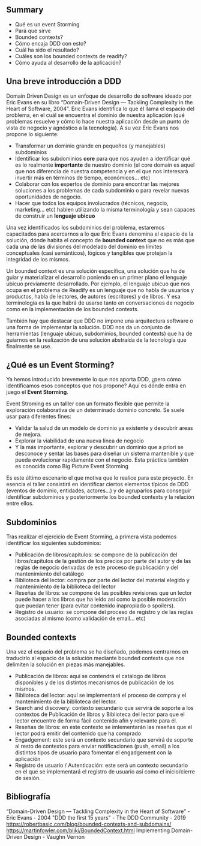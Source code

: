 ## Summary
 * Qué es un event Storming
 * Pará que sirve
 * Bounded contexts?
 * Cómo encaja DDD con esto?
 * Cuál ha sido el resultado?
 * Cuáles son los bounded contexts de readify?
 * Cómo ayuda al desarrollo de la aplicación?


## Una breve introducción a DDD

Domain Driven Design es un enfoque de desarrollo de software ideado por Eric Evans en su libro “Domain-Driven Design — Tackling Complexity in the Heart of Software, 2004”. Eric Evans identifica lo que él llama el espacio del problema, en el cuál se encuentra el dominio de nuestra aplicación (qué problemas resuelve y cómo lo hace nuestra aplicación desde un punto de vista de negocio y agnóstico a la tecnología). A su vez Eric Evans nos propone lo siguiente:

 * Transformar un dominio grande en pequeños (y manejables) subdominios
 * Identificar los subdominios **core** para que nos ayuden a identificar qué es lo realmente **importante** de nuestro dominio (el core domain es aquel que nos diferencia de nuestra competencia y en el que nos interesará invertir más en términos de tiempo, económicos... etc)
 * Colaborar con los expertos de dominio para encontrar las mejores soluciones a los problemas de cada subdominio o para revelar nuevas oportunidades de negocio.
 * Hacer que todos los equipos involucrados (técnicos, negocio, marketing... etc) hablen utilizando la misma terminología y sean capaces de construir un **lenguaje ubicuo**

Una vez identificados los subdominios del problema, estaremos capacitados para acercarnos a lo que Eric Evans denomina el espacio de la solución, dónde habita el concepto de **bounded context** que no es más que cada una de las divisiones del modelado del dominio en límites conceptuales (casi semánticos), lógicos y tangibles que protejan la integridad de los mismos.

Un bounded context es una solución específica, una solución que ha de guiar y materializar el desarrollo poniendo en un primer plano el lenguaje ubicuo previamente desarrollado. Por ejemplo, el lenguaje ubicuo que nos ocupa en el problema de Readify es un lenguaje que no habla de usuarios y productos, habla de lectores, de autores (escritores) y de libros. Y esa terminología es la que habrá de usarse tanto en conversaciones de negocio como en la implementación de los bounded contexts.

También hay que destacar que DDD no impone una arquitectura software o una forma de implementar la solución. DDD nos da un conjunto de herramientas (lenguaje ubicuo, subdominios, bounded contexts) que ha de guiarnos en la realización de una solución abstraída de la tecnología que finalmente se use.

## ¿Qué es un Event Storming?

Ya hemos introducido brevemente lo que nos aporta DDD, ¿pero cómo identificamos esos conceptos que nos propone? Aquí es dónde entra en juego el **Event Storming**.

Event Stroming es un talller con un formato flexible que permite la exploración colaborativa de un determinado dominio concreto. Se suele usar para diferentes fines:

* Validar la salud de un modelo de dominio ya existente y descubrir areas de mejora.
* Explorar la viabilidad de una nueva línea de negocio
* Y la más importante, explorar y descubrir un dominio que a priori se desconoce y sentar las bases para diseñar un sistema mantenible y que pueda evolucionar rapidamente con el negocio. Esta práctica también es conocida como Big Picture Event Storming

Es este último escenario el que motiva que lo realice para este proyecto. En esencia el taller consistirá en identificar ciertos elementos típicos de DDD (eventos de dominio, entidades, actores...) y de agruparlos para conseguir identificar subdominios y posteriormente los bounded contexts y la relación entre ellos.

## Subdominios

Tras realizar el ejercicio de Event Storming, a primera vista podemos identificar los siguientes subdominios:

* Publicación de libros/capítulos: se compone de la publicación del libros/capítulos de la gestión de los precios por parte del autor y de las reglas de negocio derivadas de este proceso de publicación y del mantenimiento del catálogo
* Biblioteca del lector: compra por parte del lector del material elegido y mantenimiento de la biblioteca del lector
* Reseñas de libros: se compone de las posibles revisiones que un lector puede hacer a los libros que ha leído así como la posible moderación que puedan tener (para evitar contenido inapropiado o spoilers).
* Registro de usuario: se compone del proceso de registro y de las reglas asociadas al mismo (como validación de email... etc)

## Bounded contexts

Una vez el espacio del problema se ha diseñado, podemos centrarnos en traducirlo al espacio de la solución mediante bounded contexts que nos delimiten la solución en piezas más manejables.

* Publicación de libros: aquí se contendrá el catalogo de libros disponibles y de los distintos mecanismos de publicación de los mismos.
* Biblioteca del lector: aquí se implementará el proceso de compra y el mantenimiento de la biblioteca del lector.
* Search and discovery: contexto secundario que servirá de soporte a los contextos de Publicación de libros y Biblioteca del lector para que el lector encuentre de forma fácil contenido afín y relevante para él.
* Reseñas de libros: en este contexto se imlementarán las reseñas que el lector podrá emitir del contenido que ha comprado
* Engadgement: este será un contexto secundario que servirá de soporte al resto de contextos para enviar notificaciones (push, email) a los distintos tipos de usuario para fomentar el engadgement con la aplicación
* Registro de usuario / Autenticación: este será un contexto secundario en el que se implementará el registro de usuario así como el inicio/cierre de sesión.



## Bibliografía
“Domain-Driven Design — Tackling Complexity in the Heart of Software" - Eric Evans - 2004
"DDD the first 15 years" - The DDD Community - 2019
https://robertbasic.com/blog/bounded-contexts-and-subdomains/
https://martinfowler.com/bliki/BoundedContext.html
Implementing Domain-Driven Design - Vaughn Vernon
